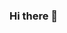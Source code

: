 ### Hi there 👋

<!--
**Akasshariri2022/Akasshariri2022** is a ✨ _special_ ✨ repository because its `README.md` (this file) appears on your GitHub profile.

Here are some ideas to get you started:

- 🔭 I’m currently working on how to make games 
- 🌱 I’m currently learning how to code games.
- 👯 I’m looking to collaborate on ...
- 🤔 I’m looking for help with coding games 🎮 
- 💬 Ask me about nothing 
- 📫 How to reach me: Facebook 
- 😄 Pronouns: (nothing.
- ⚡ Fun fact: (nothing)
-->
